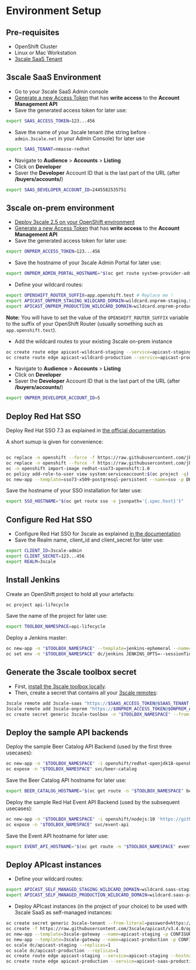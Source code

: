 # Environment Setup

## Pre-requisites

- OpenShift Cluster
- Linux or Mac Workstation
- [3scale SaaS Tenant](https://www.3scale.net/signup)

## 3scale SaaS Environment

- Go to your 3scale SaaS Admin console
- [Generate a new Access Token](https://access.redhat.com/documentation/en-us/red_hat_3scale/2-saas/html/accounts/tokens) that has **write access** to the **Account Management API**
- Save the generated access token for later use:

```sh
export SAAS_ACCESS_TOKEN=123...456
```

- Save the name of your 3scale tenant (the string before `-admin.3scale.net` in your Admin Console) for later use

```sh
export SAAS_TENANT=nmasse-redhat
```

- Navigate to **Audience** > **Accounts** > **Listing**
- Click on **Developer**
- Saver the **Developer** Account ID that is the last part of the URL (after **/buyers/accounts/**)

```sh
export SAAS_DEVELOPER_ACCOUNT_ID=2445582535751
```

## 3scale on-prem environment

- [Deploy 3scale 2.5 on your OpenShift environment](https://access.redhat.com/documentation/en-us/red_hat_3scale_api_management/2.5/html/installing_3scale/onpremises-installation)
- [Generate a new Access Token](https://access.redhat.com/documentation/en-us/red_hat_3scale_api_management/2.5/html/admin_portal_guide/tokens) that has **write access** to the **Account Management API**
- Save the generated access token for later use:

```sh
export ONPREM_ACCESS_TOKEN=123...456
```

- Save the hostname of your 3scale Admin Portal for later use:

```sh
export ONPREM_ADMIN_PORTAL_HOSTNAME="$(oc get route system-provider-admin -o jsonpath='{.spec.host}')"
```

- Define your wildcard routes:

```sh
export OPENSHIFT_ROUTER_SUFFIX=app.openshift.test # Replace me !
export APICAST_ONPREM_STAGING_WILDCARD_DOMAIN=wildcard.onprem-staging.$OPENSHIFT_ROUTER_SUFFIX
export APICAST_ONPREM_PRODUCTION_WILDCARD_DOMAIN=wildcard.onprem-production.$OPENSHIFT_ROUTER_SUFFIX
```

**Note:** You will have to set the value of the `OPENSHIFT_ROUTER_SUFFIX` variable to the suffix of your OpenShift Router (usually something such as `app.openshift.test`).

- Add the wildcard routes to your existing 3scale on-prem instance

```sh
oc create route edge apicast-wildcard-staging --service=apicast-staging --hostname="$APICAST_ONPREM_STAGING_WILDCARD_DOMAIN" --insecure-policy=Allow --wildcard-policy=Subdomain
oc create route edge apicast-wildcard-production --service=apicast-production --hostname="$APICAST_ONPREM_PRODUCTION_WILDCARD_DOMAIN" --insecure-policy=Allow --wildcard-policy=Subdomain
```

- Navigate to **Audience** > **Accounts** > **Listing**
- Click on **Developer**
- Saver the **Developer** Account ID that is the last part of the URL (after **/buyers/accounts/**)

```sh
export ONPREM_DEVELOPER_ACCOUNT_ID=5
```

## Deploy Red Hat SSO

Deploy Red Hat SSO 7.3 as explained in [the official documentation](https://access.redhat.com/documentation/en-us/red_hat_single_sign-on/7.3/html/red_hat_single_sign-on_for_openshift/get_started).

A short sumup is given for convenience:

```sh

oc replace -n openshift --force -f https://raw.githubusercontent.com/jboss-container-images/redhat-sso-7-openshift-image/sso73-dev/templates/sso73-image-stream.json
oc replace -n openshift --force -f https://raw.githubusercontent.com/jboss-container-images/redhat-sso-7-openshift-image/sso73-dev/templates/sso73-x509-postgresql-persistent.json
oc -n openshift import-image redhat-sso73-openshift:1.0
oc policy add-role-to-user view system:serviceaccount:$(oc project -q):default
oc new-app --template=sso73-x509-postgresql-persistent --name=sso -p DB_USERNAME=sso -p SSO_ADMIN_USERNAME=admin -p DB_DATABASE=sso
```

Save the hostname of your SSO installation for later use:

```sh
export SSO_HOSTNAME="$(oc get route sso -o jsonpath='{.spec.host}')"
```

## Configure Red Hat SSO

- Configure Red Hat SSO for 3scale as explained [in the documentation](https://access.redhat.com/documentation/en-us/red_hat_3scale_api_management/2.5/html/using_the_developer_portal/openid-connect)
- Save the Realm name, client_id and client_secret for later use:

```sh
export CLIENT_ID=3scale-admin
export CLIENT_SECRET=123...456
export REALM=3scale
```

## Install Jenkins

Create an OpenShift project to hold all your artefacts:

```sh
oc project api-lifecycle
```

Save the name of the project for later use:

```sh
export TOOLBOX_NAMESPACE=api-lifecycle
```

Deploy a Jenkins master:

```sh
oc new-app -n "$TOOLBOX_NAMESPACE" --template=jenkins-ephemeral --name=jenkins -p MEMORY_LIMIT=2Gi
oc set env -n "$TOOLBOX_NAMESPACE" dc/jenkins JENKINS_OPTS=--sessionTimeout=86400
```

## Generate the 3scale toolbox secret

- First, [install the 3scale toolbox locally](https://github.com/3scale/3scale_toolbox#installation).
- Then, create a secret that contains all your [3scale remotes](https://github.com/3scale/3scale_toolbox/blob/master/docs/remotes.md):

```sh
3scale remote add 3scale-saas "https://$SAAS_ACCESS_TOKEN@$SAAS_TENANT-admin.3scale.net/"
3scale remote add 3scale-onprem "https://$ONPREM_ACCESS_TOKEN@$ONPREM_ADMIN_PORTAL_HOSTNAME/"
oc create secret generic 3scale-toolbox -n "$TOOLBOX_NAMESPACE" --from-file="$HOME/.3scalerc.yaml"
```

## Deploy the sample API backends

Deploy the sample Beer Catalog API Backend (used by the first three usecases):

```sh
oc new-app -n "$TOOLBOX_NAMESPACE" -i openshift/redhat-openjdk18-openshift:1.4 https://github.com/microcks/api-lifecycle.git --context-dir=/beer-catalog-demo/api-implementation --name=beer-catalog
oc expose -n "$TOOLBOX_NAMESPACE" svc/beer-catalog
```

Save the Beer Catalog API hostname for later use:

```sh
export BEER_CATALOG_HOSTNAME="$(oc get route -n "$TOOLBOX_NAMESPACE" beer-catalog -o jsonpath='{.spec.host}')"
```

Deploy the sample Red Hat Event API Backend (used by the subsequent usecases):

```sh
oc new-app -n "$TOOLBOX_NAMESPACE" -i openshift/nodejs:10 'https://github.com/nmasse-itix/rhte-api.git#085b015' --name=event-api
oc expose -n "$TOOLBOX_NAMESPACE" svc/event-api
```

Save the Event API hostname for later use:

```sh
export EVENT_API_HOSTNAME="$(oc get route -n "$TOOLBOX_NAMESPACE" event-api -o jsonpath='{.spec.host}')"
```

## Deploy APIcast instances

- Define your wildcard routes:

```sh
export APICAST_SELF_MANAGED_STAGING_WILDCARD_DOMAIN=wildcard.saas-staging.$OPENSHIFT_ROUTER_SUFFIX
export APICAST_SELF_MANAGED_PRODUCTION_WILDCARD_DOMAIN=wildcard.saas-production.$OPENSHIFT_ROUTER_SUFFIX
```

- Deploy APIcast instances (in the project of your choice) to be used with 3scale SaaS as self-managed instances:

```sh
oc create secret generic 3scale-tenant --from-literal=password=https://$SAAS_ACCESS_TOKEN@$SAAS_TENANT-admin.3scale.net
oc create -f https://raw.githubusercontent.com/3scale/apicast/v3.4.0/openshift/apicast-template.yml
oc new-app --template=3scale-gateway --name=apicast-staging -p CONFIGURATION_URL_SECRET=3scale-tenant -p CONFIGURATION_CACHE=0 -p RESPONSE_CODES=true -p LOG_LEVEL=info -p CONFIGURATION_LOADER=lazy -p APICAST_NAME=apicast-staging -p DEPLOYMENT_ENVIRONMENT=sandbox -p IMAGE_NAME=quay.io/3scale/apicast:v3.4.0
oc new-app --template=3scale-gateway --name=apicast-production -p CONFIGURATION_URL_SECRET=3scale-tenant -p CONFIGURATION_CACHE=60 -p RESPONSE_CODES=true -p LOG_LEVEL=info -p CONFIGURATION_LOADER=boot -p APICAST_NAME=apicast-production -p DEPLOYMENT_ENVIRONMENT=production -p IMAGE_NAME=quay.io/3scale/apicast:v3.4.0
oc scale dc/apicast-staging --replicas=1
oc scale dc/apicast-production --replicas=1
oc create route edge apicast-staging --service=apicast-staging --hostname="$APICAST_SELF_MANAGED_STAGING_WILDCARD_DOMAIN" --insecure-policy=Allow --wildcard-policy=Subdomain
oc create route edge apicast-production --service=apicast-saas-production --hostname="$APICAST_SELF_MANAGED_PRODUCTION_WILDCARD_DOMAIN" --insecure-policy=Allow --wildcard-policy=Subdomain
```
